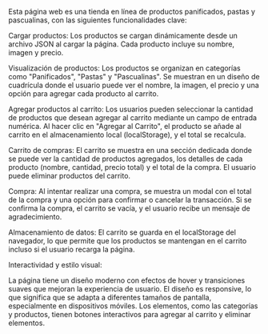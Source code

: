 Esta página web es una tienda en línea de productos panificados, pastas y pascualinas, con las siguientes funcionalidades clave:

Cargar productos: Los productos se cargan dinámicamente desde un archivo JSON al cargar la página. Cada producto incluye su nombre, imagen y precio.

Visualización de productos: Los productos se organizan en categorías como "Panificados", "Pastas" y "Pascualinas". Se muestran en un diseño de cuadrícula donde el usuario puede ver el nombre, la imagen, el precio y una opción para agregar cada producto al carrito.

Agregar productos al carrito: Los usuarios pueden seleccionar la cantidad de productos que desean agregar al carrito mediante un campo de entrada numérica. Al hacer clic en "Agregar al Carrito", el producto se añade al carrito en el almacenamiento local (localStorage), y el total se recalcula.

Carrito de compras: El carrito se muestra en una sección dedicada donde se puede ver la cantidad de productos agregados, los detalles de cada producto (nombre, cantidad, precio total) y el total de la compra. El usuario puede eliminar productos del carrito.

Compra: Al intentar realizar una compra, se muestra un modal con el total de la compra y una opción para confirmar o cancelar la transacción. Si se confirma la compra, el carrito se vacía, y el usuario recibe un mensaje de agradecimiento.

Almacenamiento de datos: El carrito se guarda en el localStorage del navegador, lo que permite que los productos se mantengan en el carrito incluso si el usuario recarga la página.

Interactividad y estilo visual:

La página tiene un diseño moderno con efectos de hover y transiciones suaves que mejoran la experiencia de usuario.
El diseño es responsive, lo que significa que se adapta a diferentes tamaños de pantalla, especialmente en dispositivos móviles.
Los elementos, como las categorías y productos, tienen botones interactivos para agregar al carrito y eliminar elementos.